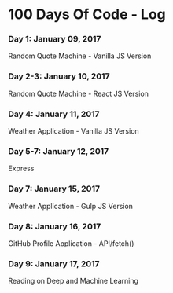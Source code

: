 # 100 Days Of Code - Log

### Day 1: January 09, 2017
Random Quote Machine - Vanilla JS Version

### Day 2-3: January 10, 2017
Random Quote Machine - React JS Version

### Day 4: January 11, 2017
Weather Application - Vanilla JS Version

### Day 5-7: January 12, 2017
Express

### Day 7: January 15, 2017
Weather Application - Gulp JS Version

### Day 8: January 16, 2017
GitHub Profile Application - API/fetch()

### Day 9: January 17, 2017
Reading on Deep and Machine Learning

